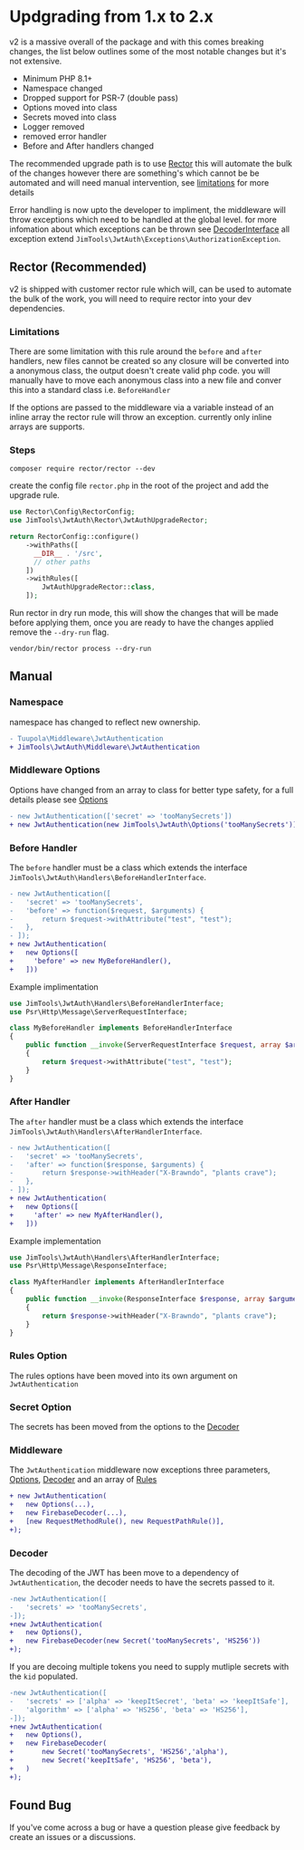 # Updgrading from 1.x to 2.x

v2 is a massive overall of the package and with this comes breaking changes, the list below outlines some of the most
notable changes but it's not extensive.

- Minimum PHP 8.1+
- Namespace changed
- Dropped support for PSR-7 (double pass)
- Options moved into class
- Secrets moved into class
- Logger removed
- removed error handler
- Before and After handlers changed

The recommended upgrade path is to use [Rector](https://github.com/rectorphp/rector) this will automate the bulk of the
changes however there are something's which cannot be be automated and will need manual intervention, see
[limitations](#limitations) for more details

Error handling is now upto the developer to impliment, the middleware will throw exceptions which need to
be handled at the global level. for more infomation about which exceptions can be thrown see
[DecoderInterface](./src/Decoder/DecoderInterface.php) all exception extend
`JimTools\JwtAuth\Exceptions\AuthorizationException`.

## Rector (Recommended)

v2 is shipped with customer rector rule which will, can be used to automate the bulk of the work, you will need to
require rector into your dev dependencies.

### Limitations

There are some limitation with this rule around the `before` and `after` handlers, new files cannot be created so any
closure will be converted into a anonymous class, the output doesn't create valid php code. you will manually have to
move each anonymous class into a new file and conver this into a standard class i.e. `BeforeHandler`

If the options are passed to the middleware via a variable instead of an inline array the rector rule will throw an
exception. currently only inline arrays are supports.

### Steps


```shell
composer require rector/rector --dev
```

create the config file `rector.php` in the root of the project and add the upgrade rule.

```php
use Rector\Config\RectorConfig;
use JimTools\JwtAuth\Rector\JwtAuthUpgradeRector;

return RectorConfig::configure()
    ->withPaths([
      __DIR__ . '/src',
      // other paths
    ])
    ->withRules([
        JwtAuthUpgradeRector::class,
    ]);
```

Run rector in dry run mode, this will show the changes that will be made before applying them, once you are ready to
have the changes applied remove the `--dry-run` flag.

```shell
vendor/bin/rector process --dry-run
```

## Manual

### Namespace

namespace has changed to reflect new ownership.

```diff
- Tuupola\Middleware\JwtAuthentication
+ JimTools\JwtAuth\Middleware\JwtAuthentication
```

### Middleware Options

Options have changed from an array to class for better type safety, for a full details please see
[Options](./src/Options.php)

```diff
- new JwtAuthentication(['secret' => 'tooManySecrets'])
+ new JwtAuthentication(new JimTools\JwtAuth\Options('tooManySecrets'))
```

### Before Handler

The `before` handler must be a class which extends the interface `JimTools\JwtAuth\Handlers\BeforeHandlerInterface`.

```diff
- new JwtAuthentication([
-   'secret' => 'tooManySecrets',
-   'before' => function($request, $arguments) {
-       return $request->withAttribute("test", "test");
-   },
- ]);
+ new JwtAuthentication(
+   new Options([
+     'before' => new MyBeforeHandler(),
+   ]))
```

Example implimentation

```php
use JimTools\JwtAuth\Handlers\BeforeHandlerInterface;
use Psr\Http\Message\ServerRequestInterface;

class MyBeforeHandler implements BeforeHandlerInterface
{
    public function __invoke(ServerRequestInterface $request, array $arguments): ServerRequestInterface
    {
        return $request->withAttribute("test", "test");
    }
}
```


### After Handler

The `after` handler must be a class which extends the interface `JimTools\JwtAuth\Handlers\AfterHandlerInterface`.

```diff
- new JwtAuthentication([
-   'secret' => 'tooManySecrets',
-   'after' => function($response, $arguments) {
-       return $response->withHeader("X-Brawndo", "plants crave");
-   },
- ]);
+ new JwtAuthentication(
+   new Options([
+     'after' => new MyAfterHandler(),
+   ]))
```

Example implementation

```php
use JimTools\JwtAuth\Handlers\AfterHandlerInterface;
use Psr\Http\Message\ResponseInterface;

class MyAfterHandler implements AfterHandlerInterface
{
    public function __invoke(ResponseInterface $response, array $arguments): ResponseInterface
    {
        return $response->withHeader("X-Brawndo", "plants crave");
    }
}
```

### Rules Option

The rules options have been moved into its own argument on `JwtAuthentication`

### Secret Option

The secrets has been moved from the options to the [Decoder](./src/Decoder/DecoderInterface.php)

### Middleware

The `JwtAuthentication` middleware now exceptions three parameters, [Options](./src/Options.php),
[Decoder](./src/Decoder/FirebaseDecoder.php) and an array of [Rules](./src/Rules/RuleInterface.php)

```diff
+ new JwtAuthentication(
+   new Options(...),
+   new FirebaseDecoder(...),
+   [new RequestMethodRule(), new RequestPathRule()],
+);
```

### Decoder

The decoding of the JWT has been move to a dependency of `JwtAuthentication`, the decoder needs to have the
secrets passed to it.


```diff
-new JwtAuthentication([
-   'secrets' => 'tooManySecrets',
-]);
+new JwtAuthentication(
+   new Options(),
+   new FirebaseDecoder(new Secret('tooManySecrets', 'HS256'))
+);
```

If you are decoing multiple tokens you need to supply mutliple secrets with the `kid` populated.

```diff
-new JwtAuthentication([
-   'secrets' => ['alpha' => 'keepItSecret', 'beta' => 'keepItSafe'],
-   'algorithm' => ['alpha' => 'HS256', 'beta' => 'HS256'],
-]);
+new JwtAuthentication(
+   new Options(),
+   new FirebaseDecoder(
+       new Secret('tooManySecrets', 'HS256','alpha'),
+       new Secret('keepItSafe', 'HS256', 'beta'),
+   )
+);
```

## Found Bug

If you've come across a bug or have a question please give feedback by create an issues or a discussions.

